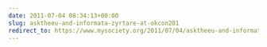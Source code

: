 ```yaml
---
date: 2011-07-04 08:34:13+00:00
slug: asktheeu-and-informata-zyrtare-at-okcon201
redirect_to: https://www.mysociety.org/2011/07/04/asktheeu-and-informata-zyrtare-at-okcon201/
---
```

